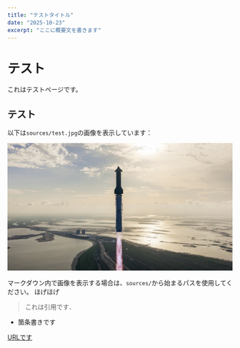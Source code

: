 ```yaml
---
title: "テストタイトル"
date: "2025-10-23"
excerpt: "ここに概要文を書きます"
---
```

# テスト

これはテストページです。

## テスト
以下は`sources/test.jpg`の画像を表示しています：

![テスト画像](../sources/test.jpg)

マークダウン内で画像を表示する場合は、`sources/`から始まるパスを使用してください。
ほげほげ

> これは引用です．

- 箇条書きです

[URLです]()